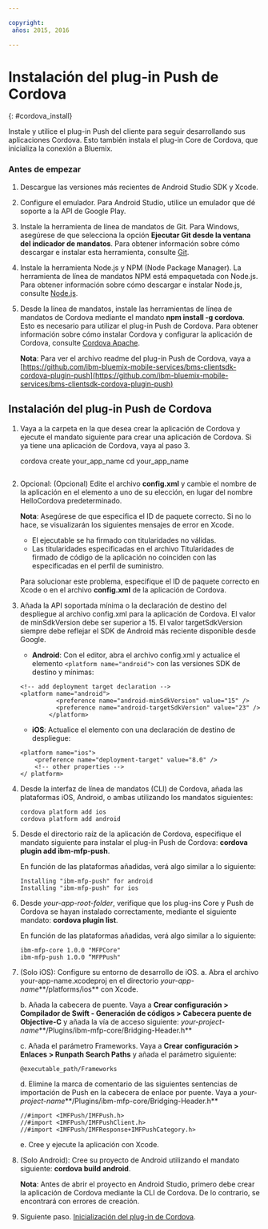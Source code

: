 ```yaml
---

copyright:
 años: 2015, 2016

---
```


# Instalación del plug-in Push de Cordova
{: #cordova_install}

Instale y utilice el plug-in Push del cliente para seguir desarrollando sus aplicaciones Cordova. Esto también instala el plug-in Core de Cordova, que inicializa
          la conexión a Bluemix.

### Antes de empezar

1. Descargue las versiones más recientes de Android Studio SDK y Xcode.
1. Configure el emulador. Para Android Studio, utilice un emulador que dé soporte a la API de Google Play.
1. Instale la herramienta de línea de mandatos de Git. Para Windows, asegúrese de que selecciona la opción **Ejecutar Git desde la ventana del indicador de mandatos**. Para obtener información sobre cómo descargar e instalar esta herramienta, consulte [Git](https://git-scm.com/downloads).

1. Instale la herramienta Node.js y NPM (Node Package Manager). La herramienta de línea de mandatos NPM está empaquetada con Node.js. Para obtener información sobre cómo descargar e instalar Node.js, consulte [Node.js](https://nodejs.org/en/download/).
1. Desde la línea de mandatos, instale las herramientas de línea de mandatos de Cordova mediante el mandato **npm install -g cordova**. Esto es necesario para utilizar el plug-in Push de Cordova. Para obtener información sobre cómo instalar Cordova y configurar la aplicación de Cordova, consulte [Cordova Apache](https://cordova.apache.org/#getstarted).

	**Nota**: Para ver el archivo readme del plug-in Push de Cordova, vaya a [https://github.com/ibm-bluemix-mobile-services/bms-clientsdk-cordova-plugin-push](https://github.com/ibm-bluemix-mobile-services/bms-clientsdk-cordova-plugin-push)


## Instalación del plug-in Push de Cordova
1. Vaya a la carpeta en la que desea crear la aplicación de Cordova y ejecute el mandato siguiente para crear una aplicación de Cordova. Si ya tiene una aplicación de Cordova, vaya al paso 3.


	cordova create your_app_name
	cd your_app_name
	```
1. Opcional: (Opcional) Edite el archivo **config.xml** y cambie el nombre de la aplicación en el elemento <name> a uno de su elección, en lugar del nombre HelloCordova predeterminado.

	**Nota**: Asegúrese de que especifica el ID de paquete correcto. Si no lo hace, se visualizarán los siguientes mensajes de error en Xcode.
	* El ejecutable se ha firmado con titularidades no válidas.
	* Las titularidades especificadas en el archivo Titularidades de firmado de código de la aplicación no coinciden con las especificadas en el perfil de suministro.

	Para solucionar este problema, especifique el ID de paquete correcto en Xcode o en el archivo **config.xml** de la aplicación de Cordova.

1. Añada la API soportada mínima o la declaración de destino del despliegue al archivo config.xml para la aplicación de Cordova. El valor de minSdkVersion debe ser superior a 15. El valor targetSdkVersion siempre debe reflejar el SDK de Android más reciente disponible desde Google.
	* **Android**: Con el editor, abra el archivo config.xml y actualice el
elemento ```<platform name="android">``` con las versiones SDK de destino y mínimas:

	```
	<!-- add deployment target declaration -->
	<platform name="android">  
			  <preference name="android-minSdkVersion" value="15" />
			  <preference name="android-targetSdkVersion" value="23" />
			</platform>
	```
   * **iOS**: Actualice el elemento <platform name="ios"> con una declaración de destino de despliegue:

	```
	<platform name="ios">
	    <preference name="deployment-target" value="8.0" />
	    <!-- other properties -->
	</ platform>
	```

1. Desde la interfaz de línea de mandatos (CLI) de Cordova, añada las plataformas iOS, Android, o ambas utilizando los mandatos siguientes:

	```
	cordova platform add ios
	cordova platform add android
	```
1. Desde el directorio raíz de la aplicación de Cordova, especifique el mandato siguiente para instalar el plug-in Push de Cordova: **cordova plugin add ibm-mfp-push**.

	En función de las plataformas añadidas, verá algo similar a lo siguiente:

	```
	Installing "ibm-mfp-push" for android
	Installing "ibm-mfp-push" for ios
	```
1. Desde *your-app-root-folder*, verifique que los plug-ins Core y Push de Cordova se hayan instalado correctamente, mediante el siguiente mandato: **cordova plugin list**.

	En función de las plataformas añadidas, verá algo similar a lo siguiente:

	```
	ibm-mfp-core 1.0.0 "MFPCore"
	ibm-mfp-push 1.0.0 “MFPPush"
	```
1. (Solo iOS): Configure su entorno de desarrollo de iOS.
	a. Abra el archivo your-app-name.xcodeproj en el directorio *your-app-name***/platforms/ios** con Xcode.

	b. Añada la cabecera de puente. Vaya a **Crear configuración > Compilador de Swift - Generación de códigos > Cabecera puente de Objective-C** y añada la vía de acceso siguiente: *your-project-name***/Plugins/ibm-mfp-core/Bridging-Header.h**

	c. Añada el parámetro Frameworks. Vaya a **Crear configuración > Enlaces > Runpath Search Paths** y añada el parámetro siguiente:
	```
	@executable_path/Frameworks
	```
	d. Elimine la marca de comentario de las siguientes sentencias de importación de Push en la cabecera de enlace por puente. Vaya a *your-project-name***/Plugins/ibm-mfp-core/Bridging-Header.h**

	```
	//#import <IMFPush/IMFPush.h>
	//#import <IMFPush/IMFPushClient.h>
	//#import <IMFPush/IMFResponse+IMFPushCategory.h>
	```
	e. Cree y ejecute la aplicación con Xcode.
1. (Solo Android): Cree su proyecto de Android utilizando el mandato siguiente:
**cordova build android**.

	**Nota**: Antes de abrir el proyecto en Android Studio, primero debe crear la aplicación de Cordova mediante la CLI de Cordova. De lo contrario, se encontrará con errores de creación.

1. Siguiente paso. [Inicialización del plug-in de
            Cordova](t_cordova_initalize.html).

